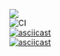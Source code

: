 <a href="https://codeclimate.com/github/dimong5/frontend-project-lvl1/maintainability"><img src="https://api.codeclimate.com/v1/badges/764945c4b88258bedc67/maintainability" /></a><br>
![CI](https://github.com/dimong5/frontend-project-lvl1/workflows/CI/badge.svg) <br>
[![asciicast](https://asciinema.org/a/gOdXrgE4lhhBiUAOtpFgOqjt7.svg)](https://asciinema.org/a/gOdXrgE4lhhBiUAOtpFgOqjt7) <br>
[![asciicast](https://asciinema.org/a/zNfeHi0NIgWbXban830szQvnE.svg)](https://asciinema.org/a/zNfeHi0NIgWbXban830szQvnE)